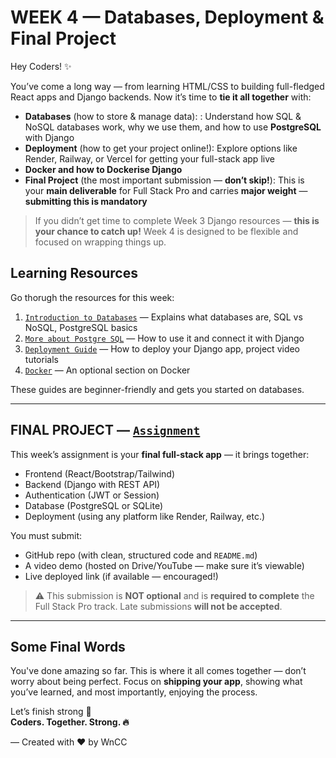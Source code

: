 # WEEK 4 — Databases, Deployment & Final Project

Hey Coders! ✨

You’ve come a long way — from learning HTML/CSS to building full-fledged React apps and Django backends. Now it’s time to **tie it all together** with:

- **Databases** (how to store & manage data): : Understand how SQL & NoSQL databases work, why we use them, and how to use **PostgreSQL** with Django
- **Deployment** (how to get your project online!): Explore options like Render, Railway, or Vercel for getting your full-stack app live
- **Docker and how to Dockerise Django**
- **Final Project** (the most important submission — **don’t skip!**): This is your **main deliverable** for Full Stack Pro and carries **major weight** — **submitting this is mandatory**

> If you didn’t get time to complete Week 3 Django resources — **this is your chance to catch up!** Week 4 is designed to be flexible and focused on wrapping things up.

## Learning Resources

Go thorugh the resources for this week:

1. [`Introduction to Databases`](./Introduction%20to%20Databases.md) — Explains what databases are, SQL vs NoSQL, PostgreSQL basics
2. [`More about Postgre SQL`](./PostgreSQL.md) — How to use it and connect it with Django
3. [`Deployment Guide`](./Deployment%20Guide.md) — How to deploy your Django app, project video tutorials
4. [`Docker`](./Docker.md) — An optional section on Docker

These guides are beginner-friendly and gets you started on databases.

---

## FINAL PROJECT — [`Assignment`](./Assignment.md)

This week’s assignment is your **final full-stack app** — it brings together:

- Frontend (React/Bootstrap/Tailwind)
- Backend (Django with REST API)
- Authentication (JWT or Session)
- Database (PostgreSQL or SQLite)
- Deployment (using any platform like Render, Railway, etc.)

You must submit:

- GitHub repo (with clean, structured code and `README.md`)
- A video demo (hosted on Drive/YouTube — make sure it’s viewable)
- Live deployed link (if available — encouraged!)

> ⚠️ This submission is **NOT optional** and is **required to complete** the Full Stack Pro track. Late submissions **will not be accepted**.

---

## Some Final Words

You've done amazing so far. This is where it all comes together — don’t worry about being perfect. Focus on **shipping your app**, showing what you’ve learned, and most importantly, enjoying the process.

Let’s finish strong 💪  
**Coders. Together. Strong. 🔥**

— Created with ❤️ by WnCC

